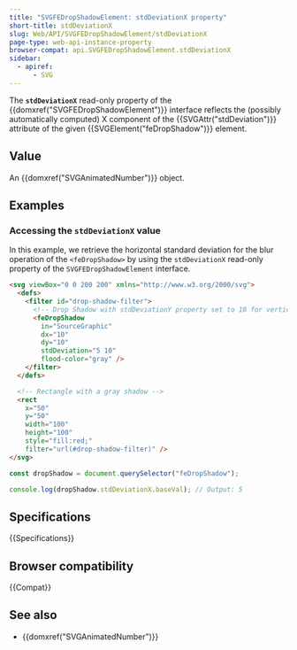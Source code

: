 ```yaml
---
title: "SVGFEDropShadowElement: stdDeviationX property"
short-title: stdDeviationX
slug: Web/API/SVGFEDropShadowElement/stdDeviationX
page-type: web-api-instance-property
browser-compat: api.SVGFEDropShadowElement.stdDeviationX
sidebar:
  - apiref:
      - SVG
---
```


The **`stdDeviationX`** read-only property of the {{domxref("SVGFEDropShadowElement")}} interface reflects the (possibly automatically computed) X component of the {{SVGAttr("stdDeviation")}} attribute of the given {{SVGElement("feDropShadow")}} element.

## Value

An {{domxref("SVGAnimatedNumber")}} object.

## Examples

### Accessing the `stdDeviationX` value

In this example, we retrieve the horizontal standard deviation for the blur operation of the `<feDropShadow>` by using the `stdDeviationX` read-only property of the `SVGFEDropShadowElement` interface.

```html
<svg viewBox="0 0 200 200" xmlns="http://www.w3.org/2000/svg">
  <defs>
    <filter id="drop-shadow-filter">
      <!-- Drop Shadow with stdDeviationY property set to 10 for vertical blur -->
      <feDropShadow
        in="SourceGraphic"
        dx="10"
        dy="10"
        stdDeviation="5 10"
        flood-color="gray" />
    </filter>
  </defs>

  <!-- Rectangle with a gray shadow -->
  <rect
    x="50"
    y="50"
    width="100"
    height="100"
    style="fill:red;"
    filter="url(#drop-shadow-filter)" />
</svg>
```

```js
const dropShadow = document.querySelector("feDropShadow");

console.log(dropShadow.stdDeviationX.baseVal); // Output: 5
```

## Specifications

{{Specifications}}

## Browser compatibility

{{Compat}}

## See also

- {{domxref("SVGAnimatedNumber")}}
